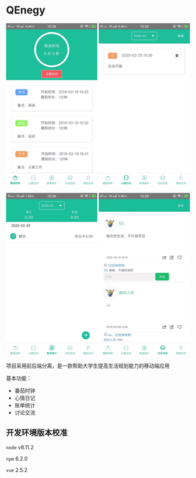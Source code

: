 # QEnegy

<div align=center>
  <img width="250" src="https://github.com/2585479524/git_pic/blob/master/QEnergy/Tomato.jpg"/>
  
  <img width="250" src="https://github.com/2585479524/git_pic/blob/master/QEnergy/Diary.jpg"/>
  <br><br>
  <img width="250" src="https://github.com/2585479524/git_pic/blob/master/QEnergy/Bill.jpg"/>
  
  <img width="250" src="https://github.com/2585479524/git_pic/blob/master/QEnergy/Discuss.jpg"/>
</div>

项目采用前后端分离，是一款帮助大学生提高生活规划能力的移动端应用

基本功能：
- 番茄时钟
- 心情日记
- 账单统计
- 讨论交流

## 开发环境版本校准

```node``` v8.11.2

```npm``` 6.2.0

```vue``` 2.5.2
